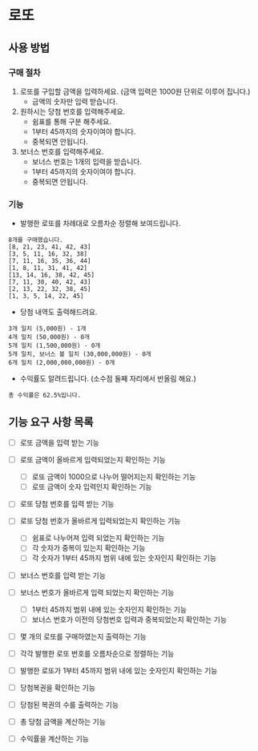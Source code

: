 # 로또
## 사용 방법
### 구매 절차
1. 로또를 구입할 금액을 입력하세요. (금액 입력은 1000원 단위로 이루어 집니다.)
   - 금액의 숫자만 입력 받습니다.
2. 원하시는 당첨 번호를 입력해주세요.
   - 쉼표를 통해 구분 해주세요.
   - 1부터 45까지의 숫자이여야 합니다.
   - 중복되면 안됩니다.
3. 보너스 번호를 입력해주세요.
   - 보너스 번호는 1개의 입력을 받습니다.
   - 1부터 45까지의 숫자이여야 합니다.
   - 중복되면 안됩니다.
### 기능
- 발행한 로또를 차례대로 오름차순 정렬해 보여드립니다.
```
8개를 구매했습니다.
[8, 21, 23, 41, 42, 43]
[3, 5, 11, 16, 32, 38]
[7, 11, 16, 35, 36, 44]
[1, 8, 11, 31, 41, 42]
[13, 14, 16, 38, 42, 45]
[7, 11, 30, 40, 42, 43]
[2, 13, 22, 32, 38, 45]
[1, 3, 5, 14, 22, 45]
```
- 당첨 내역도 출력해드려요.
```
3개 일치 (5,000원) - 1개
4개 일치 (50,000원) - 0개
5개 일치 (1,500,000원) - 0개
5개 일치, 보너스 볼 일치 (30,000,000원) - 0개
6개 일치 (2,000,000,000원) - 0개
```
- 수익률도 알려드립니다. (소수점 둘째 자리에서 반올림 해요.)
```
총 수익률은 62.5%입니다.
```

## 기능 요구 사항 목록
- [ ] 로또 금액을 입력 받는 기능
- [ ] 로또 금액이 올바르게 입력되었는지 확인하는 기능
  - [ ] 로또 금액이 1000으로 나누어 떨어지는지 확인하는 기능
  - [ ] 로또 금액이 숫자 입력인지 확인하는 기능
- [ ] 로또 당첨 번호를 입력 받는 기능
- [ ] 로또 당첨 번호가 올바르게 입력되었는지 확인하는 기능
  - [ ] 쉼표로 나누어져 입력 되었는지 확인하는 기능
  - [ ] 각 숫자가 중복이 있는지 확인하는 기능
  - [ ] 각 숫자가 1부터 45까지 범위 내에 있는 숫자인지 확인하는 기능
- [ ] 보너스 번호를 입력 받는 기능
- [ ] 보너스 번호가 올바르게 입력 되었는지 확인하는 기능
  - [ ] 1부터 45까지 범위 내에 있는 숫자인지 확인하는 기능
  - [ ] 보너스 번호가 이전의 당첨번호 입력과 중복되었는지 확인하는 기능
- [ ] 몇 개의 로또를 구매하였는지 출력하는 기능
- [ ] 각각 발행한 로또 번호를 오름차순으로 정렬하는 기능
- [ ] 발행한 로또가 1부터 45까지 범위 내에 있는 숫자인지 확인하는 기능
- [ ] 당첨복권을 확인하는 기능
- [ ] 당첨된 복권의 수를 출력하는 기능
- [ ] 총 당첨 금액을 계산하는 기능
- [ ] 수익률을 계산하는 기능

